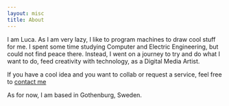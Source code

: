 ```yaml
---
layout: misc
title: About
---
```


I am Luca. As I am very lazy, I like to program machines to draw cool stuff for me. I spent some time studying Computer and Electric Engineering, but could not find peace there. Instead, I went on a journey to try and do what I want to do, feed creativity with technology, as a Digital Media Artist. 

If you have a cool idea and you want to collab or request a service, feel free to <a href="https://lucatorsera.github.io/pages/contact.html" target="_blank">contact me</a>

As for now, I am based in Gothenburg, Sweden.
